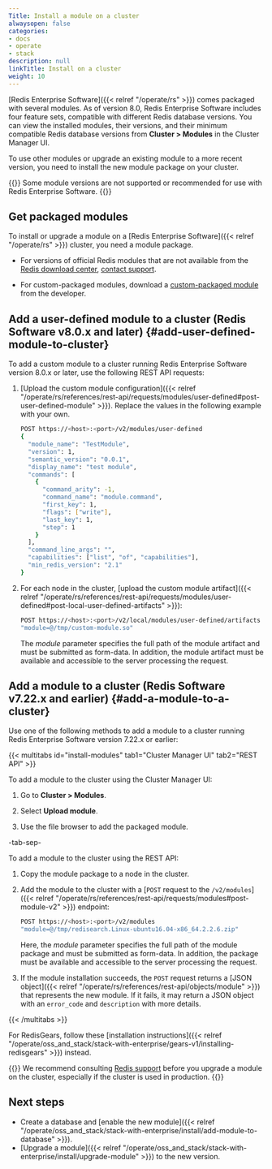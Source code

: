 ```yaml
---
Title: Install a module on a cluster
alwaysopen: false
categories:
- docs
- operate
- stack
description: null
linkTitle: Install on a cluster
weight: 10
---
```


[Redis Enterprise Software]({{< relref "/operate/rs" >}}) comes packaged with several modules. As of version 8.0, Redis Enterprise Software includes four feature sets, compatible with different Redis database versions. You can view the installed modules, their versions, and their minimum compatible Redis database versions from **Cluster > Modules** in the Cluster Manager UI.

To use other modules or upgrade an existing module to a more recent version, you need to install the new module package on your cluster.

{{<warning>}}
Some module versions are not supported or recommended for use with Redis Enterprise Software.
{{</warning>}}

## Get packaged modules

To install or upgrade a module on a [Redis Enterprise Software]({{< relref "/operate/rs" >}}) cluster, you need a module package.

- For versions of official Redis modules that are not available from the [Redis download center](https://redis.io/downloads/), [contact support](https://redis.io/support/).

- For custom-packaged modules, download a [custom-packaged module](https://redislabs.com/community/redis-modules-hub/) from the developer.

## Add a user-defined module to a cluster (Redis Software v8.0.x and later) {#add-user-defined-module-to-cluster}

To add a custom module to a cluster running Redis Enterprise Software version 8.0.x or later, use the following REST API requests:

1. [Upload the custom module configuration]({{< relref "/operate/rs/references/rest-api/requests/modules/user-defined#post-user-defined-module" >}}). Replace the values in the following example with your own.

    ```sh
    POST https://<host>:<port>/v2/modules/user-defined
    {
      "module_name": "TestModule",
      "version": 1,
      "semantic_version": "0.0.1",
      "display_name": "test module",
      "commands": [
        {
          "command_arity": -1,
          "command_name": "module.command",
          "first_key": 1,
          "flags": ["write"],
          "last_key": 1,
          "step": 1
        }
      ],
      "command_line_args": "",
      "capabilities": ["list", "of", "capabilities"],
      "min_redis_version": "2.1"
    }
    ```

1. For each node in the cluster, [upload the custom module artifact]({{< relref "/operate/rs/references/rest-api/requests/modules/user-defined#post-local-user-defined-artifacts" >}}):

    ```sh
    POST https://<host>:<port>/v2/local/modules/user-defined/artifacts
    "module=@/tmp/custom-module.so"
    ```

    The *module* parameter specifies the full path of the module artifact and must be submitted as form-data. In addition, the module artifact must be available and accessible to the server processing the request.

## Add a module to a cluster (Redis Software v7.22.x and earlier) {#add-a-module-to-a-cluster}

Use one of the following methods to add a module to a cluster running Redis Enterprise Software version 7.22.x or earlier:

{{< multitabs id="install-modules" 
        tab1="Cluster Manager UI"
        tab2="REST API" >}}

To add a module to the cluster using the Cluster Manager UI:

1. Go to **Cluster > Modules**.

1. Select **Upload module**.

1. Use the file browser to add the packaged module.

-tab-sep-

To add a module to the cluster using the REST API:

1. Copy the module package to a node in the cluster.

1. Add the module to the cluster with a [`POST` request to the `/v2/modules`]({{< relref "/operate/rs/references/rest-api/requests/modules#post-module-v2" >}}) endpoint:

    ```sh
    POST https://<host>:<port>/v2/modules
    "module=@/tmp/redisearch.Linux-ubuntu16.04-x86_64.2.2.6.zip"
    ```

    Here, the *module* parameter specifies the full path of the module package and must be submitted as form-data. In addition, the package must be available and accessible to the server processing the request.

1. If the module installation succeeds, the `POST` request returns a [JSON object]({{< relref "/operate/rs/references/rest-api/objects/module" >}}) that represents the new module. If it fails, it may return a JSON object with an `error_code` and `description` with more details.

{{< /multitabs >}}

For RedisGears, follow these [installation instructions]({{< relref "/operate/oss_and_stack/stack-with-enterprise/gears-v1/installing-redisgears" >}}) instead.

{{<warning>}}
We recommend consulting [Redis support](https://redis.io/support/) before you upgrade a module on the cluster, especially if the cluster is used in production.
{{</warning>}}

## Next steps

- Create a database and [enable the new module]({{< relref "/operate/oss_and_stack/stack-with-enterprise/install/add-module-to-database" >}}).
- [Upgrade a module]({{< relref "/operate/oss_and_stack/stack-with-enterprise/install/upgrade-module" >}}) to the new version.

